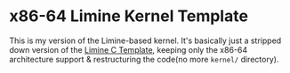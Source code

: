 # x86-64 Limine Kernel Template
This is my version of the Limine-based kernel. It's basically
just a stripped down version of the [Limine C Template](https://github.com/limine-bootloader/limine-c-template/),
keeping only the x86-64 architecture support & restructuring the code(no more `kernel/` directory).
